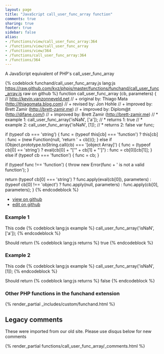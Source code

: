 ```yaml
---
layout: page
title: "JavaScript call_user_func_array function"
comments: true
sharing: true
footer: true
sidebar: false
alias:
- /functions/view/call_user_func_array:364
- /functions/view/call_user_func_array
- /functions/view/364
- /functions/call_user_func_array:364
- /functions/364
---
```

<!-- Generated by Rakefile:build -->
A JavaScript equivalent of PHP's call_user_func_array

{% codeblock funchand/call_user_func_array.js lang:js https://raw.github.com/kvz/phpjs/master/functions/funchand/call_user_func_array.js raw on github %}
function call_user_func_array (cb, parameters) {
  // http://kevin.vanzonneveld.net
  // +   original by: Thiago Mata (http://thiagomata.blog.com)
  // +   revised  by: Jon Hohle
  // +   improved by: Brett Zamir (http://brett-zamir.me)
  // +   improved by: Diplom@t (http://difane.com/)
  // +   improved by: Brett Zamir (http://brett-zamir.me)
  // *     example 1: call_user_func_array('isNaN', ['a']);
  // *     returns 1: true
  // *     example 2: call_user_func_array('isNaN', [1]);
  // *     returns 2: false
  var func;

  if (typeof cb === 'string') {
    func = (typeof this[cb] === 'function') ? this[cb] : func = (new Function(null, 'return ' + cb))();
  }
  else if (Object.prototype.toString.call(cb) === '[object Array]') {
    func = (typeof cb[0] == 'string') ? eval(cb[0] + "['" + cb[1] + "']") : func = cb[0][cb[1]];
  }
  else if (typeof cb === 'function') {
    func = cb;
  }

  if (typeof func !== 'function') {
    throw new Error(func + ' is not a valid function');
  }

  return (typeof cb[0] === 'string') ? func.apply(eval(cb[0]), parameters) : (typeof cb[0] !== 'object') ? func.apply(null, parameters) : func.apply(cb[0], parameters);
}
{% endcodeblock %}

 - [view on github](https://github.com/kvz/phpjs/blob/master/functions/funchand/call_user_func_array.js)
 - [edit on github](https://github.com/kvz/phpjs/edit/master/functions/funchand/call_user_func_array.js)

### Example 1
This code
{% codeblock lang:js example %}
call_user_func_array('isNaN', ['a']);
{% endcodeblock %}

Should return
{% codeblock lang:js returns %}
true
{% endcodeblock %}

### Example 2
This code
{% codeblock lang:js example %}
call_user_func_array('isNaN', [1]);
{% endcodeblock %}

Should return
{% codeblock lang:js returns %}
false
{% endcodeblock %}


### Other PHP functions in the funchand extension
{% render_partial _includes/custom/funchand.html %}
## Legacy comments
These were imported from our old site. Please use disqus below for new comments
<div style="overflow-y: scroll; max-height: 500px;">
{% render_partial functions/call_user_func_array/_comments.html %}
</div>
